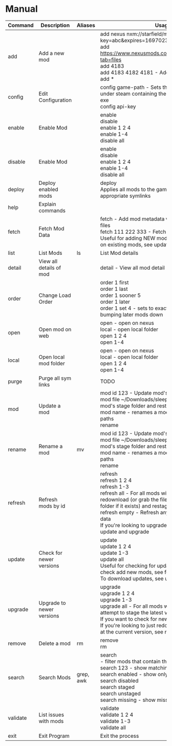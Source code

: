 
# Manual

Command | Description | Aliases | Usage
--- | --- | --- | ---
add |Add a new mod | |add nexus nxm://starfield/mods/4183/files/12955?key=abc&expires=1697023374&user_id=111 <br/>add https://www.nexusmods.com/starfield/mods/4183?tab=files <br/>add 4183 <br/>add 4183 4182 4181 - Add multiple by id <br/>add <path-to-mod-zip> <name-of-mod>*
config |Edit Configuration | |config game-path <path-to-folder> - Sets the path to the folder under steam containing the starfield Data folder and exe <br/>config api-key <key-from-nexus>
enable |Enable Mod | |enable <mod index> <br/>disable <mod index> <br/>enable 1 2 4 <br/>enable 1-4 <br/>disable all
disable |Enable Mod | |enable <mod index> <br/>disable <mod index> <br/>enable 1 2 4 <br/>enable 1-4 <br/>disable all
deploy |Deploy enabled mods | |deploy <br/>Applies all mods to the game folder by creating the appropriate symlinks
help |Explain commands | |
fetch |Fetch Mod Data | |fetch <mod id> - Add mod metadata without downloading files <br/>fetch 111 222 333 - Fetch multiple <br/>Useful for adding NEW mods. To check for updates on existing mods, see update
list |List Mods |ls |List Mod details
detail |View all details of mod | |detail <mod id> - View all mod detail
order |Change Load Order | |order 1 first <br/>order 1 last <br/>order 1 sooner 5 <br/>order 1 later <br/>order 1 set 4 - sets to exactly this order in the load, bumping later mods down
open |Open mod on web | |open <mod index> - open on nexus <br/>local <mod index> - open local folder <br/>open 1 2 4 <br/>open 1-4
local |Open local mod folder | |open <mod index> - open on nexus <br/>local <mod index> - open local folder <br/>open 1 2 4 <br/>open 1-4
purge |Purge all sym links | |TODO
mod |Update a mod | |mod <mod index> id 123 - Update mod's id <br/>mod <mod index> file ~/Downloads/sleepy-time.zip - Delete mod's stage folder and restage from zip <br/>mod <mod index> name <new name> - renames a mod without changing file paths <br/>rename <mod index> <new name>
rename |Rename a mod |mv |mod <mod index> id 123 - Update mod's id <br/>mod <mod index> file ~/Downloads/sleepy-time.zip - Delete mod's stage folder and restage from zip <br/>mod <mod index> name <new name> - renames a mod without changing file paths <br/>rename <mod index> <new name>
refresh |Refresh mods by id | |refresh <mod index> <br/>refresh 1 2 4 <br/>refresh 1-3 <br/>refresh all - For all mods with ids, attempt to redownload (or grab the file from the downloads folder if it exists) and restage. <br/>refresh empty - Refresh any files without staged data <br/>If you're looking to upgrade to a new version, see update and upgrade
update |Check for newer versions | |update <mod index> <br/>update 1 2 4 <br/>update 1-3 <br/>update all <br/>Useful for checking for updates existing mods. To check add new mods, see fetch or add. <br/>To download updates, see upgrade
upgrade |Upgrade to newer versions | |upgrade <mod index> <br/>upgrade 1 2 4 <br/>upgrade 1-3 <br/>upgrade all - For all mods with newer versions, attempt to stage the latest version. <br/>If you want to check for new versions, see update <br/>If you're looking to just redownload or restage a file at the current version, see refresh
remove |Delete a mod |rm |remove <mod index> <br/>rm <mod index>
search |Search Mods |grep, awk |search <search text> - filter mods that contain the given text <br/>search 123 - show matching ids <br/>search enabled - show only enabled mods <br/>search disabled <br/>search staged <br/>search unstaged <br/>search missing - show missing ids
validate |List issues with mods | |validate <mod index> <br/>validate 1 2 4 <br/>validate 1-3 <br/>validate all
exit |Exit Program | |Exit the process
    